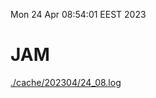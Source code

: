 Mon 24 Apr 08:54:01 EEST 2023
# JAM
<a href='./cache/202304/24_08.log'>./cache/202304/24_08.log</a>
